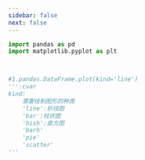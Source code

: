 ```yaml
---
sidebar: false
next: false
---
```

<BlogInfo/>






```python
import pandas as pd
import matplotlib.pyplot as plt



#1.pandas.DataFrame.plot(kind='line')
''':cvar
kind:
    需要绘制图形的种类
    'line':折线图
    'bar':柱状图
    'hish':直方图
    'barh'
    'pie'
    'scatter'
'''
```






<ActionBox />
        
<style>#top-box {margin-top:0.5rem!important;}</style>